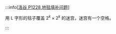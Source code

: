 :::info[[洛谷 P1228 地毯填补问题](https://www.luogu.com.cn/problem/P1228)]

用 L 字形的毯子覆盖 $2^k\times2^k$ 的迷宫，迷宫有一个空格。

:::
